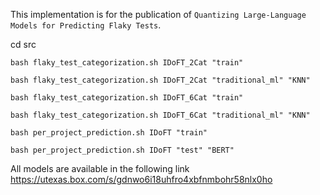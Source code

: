 This implementation is for the publication of `Quantizing Large-Language Models for Predicting Flaky Tests`.

cd src
```shell
bash flaky_test_categorization.sh IDoFT_2Cat "train"
```

```shell
bash flaky_test_categorization.sh IDoFT_2Cat "traditional_ml" "KNN"
```


```shell
bash flaky_test_categorization.sh IDoFT_6Cat "train"  
```

```shell
bash flaky_test_categorization.sh IDoFT_6Cat "traditional_ml" "KNN"
```

```shell
bash per_project_prediction.sh IDoFT "train"
```
```shell
bash per_project_prediction.sh IDoFT "test" "BERT"
```


All models are available in the following link
https://utexas.box.com/s/gdnwo6i18uhfro4xbfnmbohr58nlx0ho

